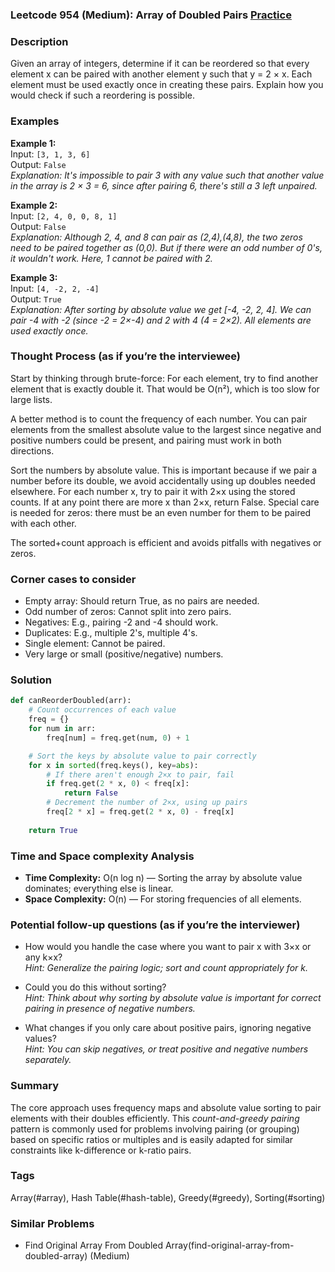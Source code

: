### Leetcode 954 (Medium): Array of Doubled Pairs [Practice](https://leetcode.com/problems/array-of-doubled-pairs)

### Description  
Given an array of integers, determine if it can be reordered so that every element x can be paired with another element y such that y = 2 × x. Each element must be used exactly once in creating these pairs. Explain how you would check if such a reordering is possible.

### Examples  

**Example 1:**  
Input: `[3, 1, 3, 6]`  
Output: `False`  
*Explanation: It's impossible to pair 3 with any value such that another value in the array is 2 × 3 = 6, since after pairing 6, there's still a 3 left unpaired.*

**Example 2:**  
Input: `[2, 4, 0, 0, 8, 1]`  
Output: `False`  
*Explanation: Although 2, 4, and 8 can pair as (2,4),(4,8), the two zeros need to be paired together as (0,0). But if there were an odd number of 0's, it wouldn't work. Here, 1 cannot be paired with 2.*

**Example 3:**  
Input: `[4, -2, 2, -4]`  
Output: `True`  
*Explanation: After sorting by absolute value we get [-4, -2, 2, 4]. We can pair -4 with -2 (since -2 = 2×-4) and 2 with 4 (4 = 2×2). All elements are used exactly once.*

### Thought Process (as if you’re the interviewee)  
Start by thinking through brute-force: For each element, try to find another element that is exactly double it. That would be O(n²), which is too slow for large lists.

A better method is to count the frequency of each number. You can pair elements from the smallest absolute value to the largest since negative and positive numbers could be present, and pairing must work in both directions. 

Sort the numbers by absolute value. This is important because if we pair a number before its double, we avoid accidentally using up doubles needed elsewhere. For each number x, try to pair it with 2×x using the stored counts. If at any point there are more x than 2×x, return False. Special care is needed for zeros: there must be an even number for them to be paired with each other.

The sorted+count approach is efficient and avoids pitfalls with negatives or zeros.

### Corner cases to consider  
- Empty array: Should return True, as no pairs are needed.
- Odd number of zeros: Cannot split into zero pairs.
- Negatives: E.g., pairing -2 and -4 should work.
- Duplicates: E.g., multiple 2's, multiple 4's.
- Single element: Cannot be paired.
- Very large or small (positive/negative) numbers.

### Solution

```python
def canReorderDoubled(arr):
    # Count occurrences of each value
    freq = {}
    for num in arr:
        freq[num] = freq.get(num, 0) + 1

    # Sort the keys by absolute value to pair correctly
    for x in sorted(freq.keys(), key=abs):
        # If there aren't enough 2×x to pair, fail
        if freq.get(2 * x, 0) < freq[x]:
            return False
        # Decrement the number of 2×x, using up pairs
        freq[2 * x] = freq.get(2 * x, 0) - freq[x]
        
    return True
```

### Time and Space complexity Analysis  

- **Time Complexity:** O(n log n) — Sorting the array by absolute value dominates; everything else is linear.
- **Space Complexity:** O(n) — For storing frequencies of all elements.

### Potential follow-up questions (as if you’re the interviewer)  

- How would you handle the case where you want to pair x with 3×x or any k×x?  
  *Hint: Generalize the pairing logic; sort and count appropriately for k.*

- Could you do this without sorting?  
  *Hint: Think about why sorting by absolute value is important for correct pairing in presence of negative numbers.*

- What changes if you only care about positive pairs, ignoring negative values?  
  *Hint: You can skip negatives, or treat positive and negative numbers separately.*

### Summary
The core approach uses frequency maps and absolute value sorting to pair elements with their doubles efficiently. This *count-and-greedy pairing* pattern is commonly used for problems involving pairing (or grouping) based on specific ratios or multiples and is easily adapted for similar constraints like k-difference or k-ratio pairs.

### Tags
Array(#array), Hash Table(#hash-table), Greedy(#greedy), Sorting(#sorting)

### Similar Problems
- Find Original Array From Doubled Array(find-original-array-from-doubled-array) (Medium)